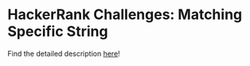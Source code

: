 # HackerRank Challenges: Matching Specific String

Find the detailed description [here](https://www.hackerrank.com/challenges/matching-specific-string/problem)!